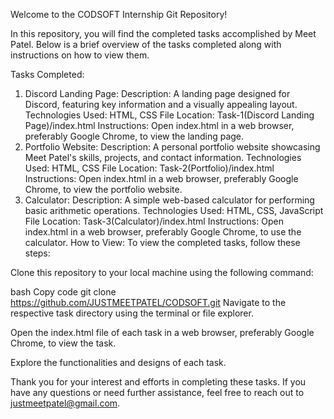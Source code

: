 Welcome to the CODSOFT Internship Git Repository!

In this repository, you will find the completed tasks accomplished by Meet Patel. Below is a brief overview of the tasks completed along with instructions on how to view them.

Tasks Completed:
1. Discord Landing Page:
Description: A landing page designed for Discord, featuring key information and a visually appealing layout.
Technologies Used: HTML, CSS
File Location: Task-1(Discord Landing Page)/index.html
Instructions: Open index.html in a web browser, preferably Google Chrome, to view the landing page.
2. Portfolio Website:
Description: A personal portfolio website showcasing Meet Patel's skills, projects, and contact information.
Technologies Used: HTML, CSS
File Location: Task-2(Portfolio)/index.html
Instructions: Open index.html in a web browser, preferably Google Chrome, to view the portfolio website.
3. Calculator:
Description: A simple web-based calculator for performing basic arithmetic operations.
Technologies Used: HTML, CSS, JavaScript
File Location: Task-3(Calculator)/index.html
Instructions: Open index.html in a web browser, preferably Google Chrome, to use the calculator.
How to View:
To view the completed tasks, follow these steps:

Clone this repository to your local machine using the following command:

bash
Copy code
git clone https://github.com/JUSTMEETPATEL/CODSOFT.git
Navigate to the respective task directory using the terminal or file explorer.

Open the index.html file of each task in a web browser, preferably Google Chrome, to view the task.

Explore the functionalities and designs of each task.

Thank you for your interest and efforts in completing these tasks. If you have any questions or need further assistance, feel free to reach out to justmeetpatel@gmail.com.
